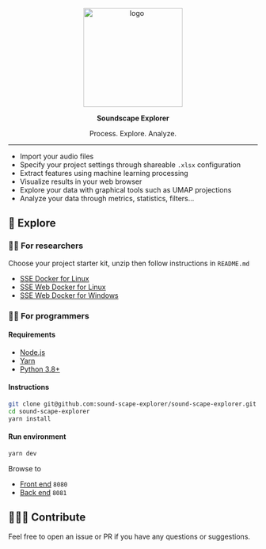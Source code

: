 <p align="center">
  <img alt="logo" width="200px" src="https://i.imgur.com/ZFnumtY.png">
</p>

<p align="center">
  <strong>Soundscape Explorer</strong>
</p>

<p align="center">
  Process. Explore. Analyze.
</p>

---

- Import your audio files
- Specify your project settings through shareable `.xlsx` configuration
- Extract features using machine learning processing
- Visualize results in your web browser
- Explore your data with graphical tools such as UMAP projections
- Analyze your data through metrics, statistics, filters...

## 🚀 Explore

### 👨‍🏫 For researchers

Choose your project starter kit, unzip then follow instructions in `README.md`

- [SSE Docker for Linux](https://github.com/sound-scape-explorer/sound-scape-explorer/releases/latest/download/sse-docker-linux.zip)
- [SSE Web Docker for Linux](https://github.com/sound-scape-explorer/sound-scape-explorer/releases/latest/download/sse-web-docker-linux.zip)
- [SSE Web Docker for Windows](https://github.com/sound-scape-explorer/sound-scape-explorer/releases/latest/download/sse-web-docker-windows.zip)

### 👨‍💻 For programmers

#### Requirements

- [Node.js](https://nodejs.org/en/)
- [Yarn](https://yarnpkg.com/getting-started/install)
- [Python 3.8+](https://www.python.org/downloads/)

#### Instructions

```bash
git clone git@github.com:sound-scape-explorer/sound-scape-explorer.git
cd sound-scape-explorer
yarn install
```

#### Run environment

```bash
yarn dev
```

Browse to

- [Front end](http://localhost:8080) `8080`
- [Back end](http://localhost:8081) `8081`

## 🧑‍🤝‍🧑 Contribute

Feel free to open an issue or PR if you have any questions or suggestions.
